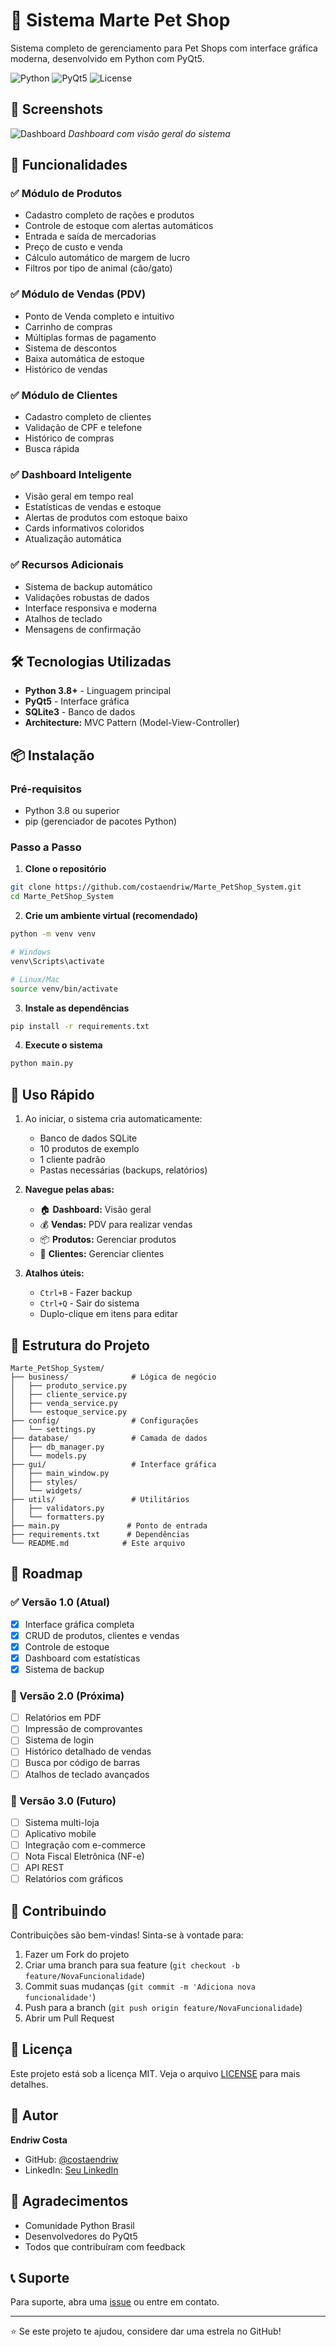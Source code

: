 ﻿# 🐾 Sistema Marte Pet Shop

Sistema completo de gerenciamento para Pet Shops com interface gráfica moderna, desenvolvido em Python com PyQt5.

![Python](https://img.shields.io/badge/Python-3.8+-blue.svg)
![PyQt5](https://img.shields.io/badge/PyQt5-5.15+-green.svg)
![License](https://img.shields.io/badge/license-MIT-blue.svg)

## 📸 Screenshots

![Dashboard](docs/screenshots/dashboard.png)
*Dashboard com visão geral do sistema*

## 🌟 Funcionalidades

### ✅ Módulo de Produtos
- Cadastro completo de rações e produtos
- Controle de estoque com alertas automáticos
- Entrada e saída de mercadorias
- Preço de custo e venda
- Cálculo automático de margem de lucro
- Filtros por tipo de animal (cão/gato)

### ✅ Módulo de Vendas (PDV)
- Ponto de Venda completo e intuitivo
- Carrinho de compras
- Múltiplas formas de pagamento
- Sistema de descontos
- Baixa automática de estoque
- Histórico de vendas

### ✅ Módulo de Clientes
- Cadastro completo de clientes
- Validação de CPF e telefone
- Histórico de compras
- Busca rápida

### ✅ Dashboard Inteligente
- Visão geral em tempo real
- Estatísticas de vendas e estoque
- Alertas de produtos com estoque baixo
- Cards informativos coloridos
- Atualização automática

### ✅ Recursos Adicionais
- Sistema de backup automático
- Validações robustas de dados
- Interface responsiva e moderna
- Atalhos de teclado
- Mensagens de confirmação

## 🛠️ Tecnologias Utilizadas

- **Python 3.8+** - Linguagem principal
- **PyQt5** - Interface gráfica
- **SQLite3** - Banco de dados
- **Architecture:** MVC Pattern (Model-View-Controller)

## 📦 Instalação

### Pré-requisitos

- Python 3.8 ou superior
- pip (gerenciador de pacotes Python)

### Passo a Passo

1. **Clone o repositório**
```bash
git clone https://github.com/costaendriw/Marte_PetShop_System.git
cd Marte_PetShop_System
```

2. **Crie um ambiente virtual (recomendado)**
```bash
python -m venv venv

# Windows
venv\Scripts\activate

# Linux/Mac
source venv/bin/activate
```

3. **Instale as dependências**
```bash
pip install -r requirements.txt
```

4. **Execute o sistema**
```bash
python main.py
```

## 🚀 Uso Rápido

1. Ao iniciar, o sistema cria automaticamente:
   - Banco de dados SQLite
   - 10 produtos de exemplo
   - 1 cliente padrão
   - Pastas necessárias (backups, relatórios)

2. **Navegue pelas abas:**
   - 🏠 **Dashboard:** Visão geral
   - 💰 **Vendas:** PDV para realizar vendas
   - 📦 **Produtos:** Gerenciar produtos
   - 👥 **Clientes:** Gerenciar clientes

3. **Atalhos úteis:**
   - `Ctrl+B` - Fazer backup
   - `Ctrl+Q` - Sair do sistema
   - Duplo-clique em itens para editar

## 📁 Estrutura do Projeto
```
Marte_PetShop_System/
├── business/              # Lógica de negócio
│   ├── produto_service.py
│   ├── cliente_service.py
│   ├── venda_service.py
│   └── estoque_service.py
├── config/                # Configurações
│   └── settings.py
├── database/              # Camada de dados
│   ├── db_manager.py
│   └── models.py
├── gui/                   # Interface gráfica
│   ├── main_window.py
│   ├── styles/
│   └── widgets/
├── utils/                 # Utilitários
│   ├── validators.py
│   └── formatters.py
├── main.py               # Ponto de entrada
├── requirements.txt      # Dependências
└── README.md            # Este arquivo
```

## 🎯 Roadmap

### ✅ Versão 1.0 (Atual)
- [x] Interface gráfica completa
- [x] CRUD de produtos, clientes e vendas
- [x] Controle de estoque
- [x] Dashboard com estatísticas
- [x] Sistema de backup

### 🔄 Versão 2.0 (Próxima)
- [ ] Relatórios em PDF
- [ ] Impressão de comprovantes
- [ ] Sistema de login
- [ ] Histórico detalhado de vendas
- [ ] Busca por código de barras
- [ ] Atalhos de teclado avançados

### 🔮 Versão 3.0 (Futuro)
- [ ] Sistema multi-loja
- [ ] Aplicativo mobile
- [ ] Integração com e-commerce
- [ ] Nota Fiscal Eletrônica (NF-e)
- [ ] API REST
- [ ] Relatórios com gráficos

## 🤝 Contribuindo

Contribuições são bem-vindas! Sinta-se à vontade para:

1. Fazer um Fork do projeto
2. Criar uma branch para sua feature (`git checkout -b feature/NovaFuncionalidade`)
3. Commit suas mudanças (`git commit -m 'Adiciona nova funcionalidade'`)
4. Push para a branch (`git push origin feature/NovaFuncionalidade`)
5. Abrir um Pull Request

## 📝 Licença

Este projeto está sob a licença MIT. Veja o arquivo [LICENSE](LICENSE) para mais detalhes.

## 👤 Autor

**Endriw Costa**

- GitHub: [@costaendriw](https://github.com/costaendriw)
- LinkedIn: [Seu LinkedIn](https://linkedin.com/in/seu-perfil)

## 🙏 Agradecimentos

- Comunidade Python Brasil
- Desenvolvedores do PyQt5
- Todos que contribuíram com feedback

## 📞 Suporte

Para suporte, abra uma [issue](https://github.com/costaendriw/Marte_PetShop_System/issues) ou entre em contato.

---

⭐ Se este projeto te ajudou, considere dar uma estrela no GitHub!
```
